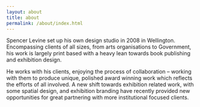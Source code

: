 ```yaml
---
layout: about
title: about
permalink: /about/index.html
---
```


Spencer Levine set up his own design studio in 2008 in Wellington. Encompassing clients of all sizes, from arts organisations to Government, his work is largely print based with a heavy lean towards book publishing and exhibition design.

He works with his clients, enjoying the process of collaboration – working with them to produce unique, polished award winning work which reflects the efforts of all involved. A new shift towards exhibition related work, with some spatial design, and exhibition branding have recently provided new opportunities for great partnering with more institutional focused clients.